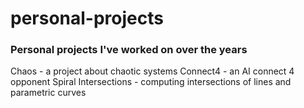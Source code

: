 # personal-projects

### Personal projects I've worked on over the years

Chaos - a project about chaotic systems
Connect4 - an AI connect 4 opponent
Spiral Intersections - computing intersections of lines and parametric curves
